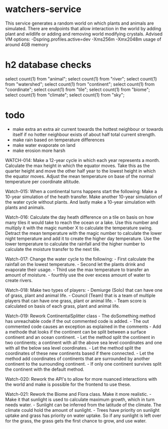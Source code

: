 # watchers-service
This service generates a random world on which plants and animals are simulated.
There are endpoints that allow interaction in the world by adding plant and wildlife or adding and removing world modifying crystals.
Advised VM options: -Dspring.profiles.active=dev -Xms256m -Xmx2048m
usage of around 4GB memory

# h2 database checks
select count(1) from "animal";
select count(1) from "river";
select count(1) from "watershed";
select count(1) from "continent";
select count(1) from "coordinate";
select count(1) from "tile";
select count(1) from "biome";
select count(1) from "climate";
select count(1) from "sky";

# todo
 - make extra an extra air current towards the hottest neighbour or towards itself if no hotter neighbour exists of about half total current strength.
 - make rain based on temperature differences
 - make water evaporate on land
 - make erosion more harsh

WATCH-014: Make a 12-year cycle in which each year represents a month. Calculate the max height in which the equator moves.
    Take this as the quarter height and move the other half year to the lowest height in which the equator moves.
    Adjust the mean temperature on base of the normal temperature per coordinate altitude.

Watch-015: When a continental turns happens start the following: 
    Make a 10-year simulation of the heath transfer. Make another 10-year simulation of the water cycle without plants.
    And lastly make a 10-year simulation with plants and animals.

Watch-016: Calculate the day heath difference on a tile on basis on how many tiles it would take to reach the ocean or a lake.
    Use this number and multiply it with the magic number X to calculate the temperature swing.
    Detract the mean temperature with the magic number to calculate the lower night temperature and add it to create the higher day temperature.
    Use the lower temperature to calculate the rainfall and the higher number to calculate the moisture transfer to the next tile.

Watch-017: Change the water cycle to the following:
    - First calculate the rainfall on the lowest temperature.
    - Second let the plants drink and evaporate their usage.
    - Third use the max temperature to transfer an amount of moisture.
    - fourthly use the over excess amount of water to create rivers.

Watch-018: Make two types of players:
    - Demiurge (Solo) that can have one of grass, plant and animal life.
    - Council (Team) that is a team of multiple players that can have one grass, plant or animal life.
    - Team score is calculated on basis of each grass, plant and animal life.

Watch-019: Rework ContinentalSplitter class
    - The doSomething method has unreachable code if the out commented code is added.
    - The out commented code causes an exception as explained in the comments
    - Add a methode that looks if the continent can be split between a surface continent and an ocean continent.
        - Let the method split the continent in two continents; a continent with all the above sea level coordinates and one with all the below sea level coordinates.
        - Let the method split the coordinates of these new continents based if there connected.
        - Let the method add coordinates of continents that are surrounded by another continent to the surrounding continent.
        - If only one continent survives split the continent with the default method.

Watch-020: Rework the API's to allow for more nuanced interactions with the world and make is possible for the frontend to use these.

Watch-021: Rework the Biome and Flora class. Make it more realistic.
    - Make it that sunlight is used to calculate maximum growth, which in turn needs water.
    - Sunlight can be inferred from the latitude of the climate. The climate could hold the amount of sunlight.
    - Trees have priority on sunlight uptake and grass has priority on water uptake. So if any sunlight is left over for the grass, the grass gets the first chance to grow, and use water.